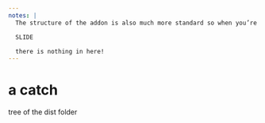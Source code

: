```yaml
---
notes: |
  The structure of the addon is also much more standard so when you’re importing something from an addon that’s also in the format that is standard for npm so other tools can just figure it out! all very good, but there is another catch. let’s take a look at the v2 addon’s structure as npm would see it:

  SLIDE

  there is nothing in here! 
---
```


# a catch

tree of the dist folder
